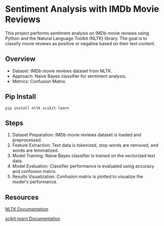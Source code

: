 # Sentiment Analysis with IMDb Movie Reviews
 
This project performs sentiment analysis on IMDb movie reviews using Python and the Natural Language Toolkit (NLTK) library. The goal is to classify movie reviews as positive or negative based on their text content.

## Overview
+ Dataset: IMDb movie reviews dataset from NLTK.
+ Approach: Naive Bayes classifier for sentiment analysis.
+ Metrics: Confusion Matrix.

## Pip Install
```
pip install nltk scikit-learn
```

## Steps
1. Dataset Preparation: IMDb movie reviews dataset is loaded and preprocessed.
2. Feature Extraction: Text data is tokenized, stop words are removed, and words are lemmatized.
3. Model Training: Naive Bayes classifier is trained on the vectorized text data.
4. Model Evaluation: Classifier performance is evaluated using accuracy and confusion matrix.
5. Results Visualization: Confusion matrix is plotted to visualize the model's performance.

## Resources
[NLTK Documentation](https://www.nltk.org/)

[scikit-learn Documentation](https://devdocs.io/scikit_learn/)
